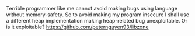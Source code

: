 Terrible programmer like me cannot avoid making bugs using language without memory-safety. So to avoid making my program insecure I shall use a different heap implementation making heap-related bug unexploitable. Or is it exploitable?
https://github.com/peternguyen93/libzone
